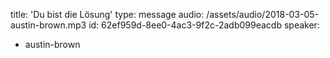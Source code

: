 title: 'Du bist die Lösung'
type: message
audio: /assets/audio/2018-03-05-austin-brown.mp3
id: 62ef959d-8ee0-4ac3-9f2c-2adb099eacdb
speaker:
  - austin-brown
